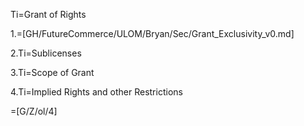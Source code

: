 Ti=Grant of Rights 

1.=[GH/FutureCommerce/ULOM/Bryan/Sec/Grant_Exclusivity_v0.md]

2.Ti=Sublicenses 

3.Ti=Scope of Grant

4.Ti=Implied Rights and other Restrictions

=[G/Z/ol/4]